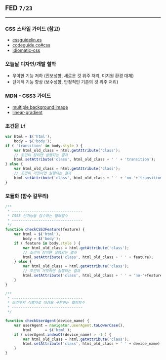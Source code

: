 ## FED `7/23`

---

### CSS 스타일 가이드 (참고)
- [cssguidelin.es](http://cssguidelin.es/)
- [codeguide.co#css](http://codeguide.co/#css)
- [idiomatic-css](https://github.com/necolas/idiomatic-css/)

### 오늘날 디자인/개발 철학
- 우아한 기능 저하 (진보성향, 새로운 것 위주 처리, 미지원 환경 대체)
- 단계적 기능 향상 (보수성향, 안정적인 기존의 것 위주 처리)

### MDN - CSS3 가이드
- [multiple background image](https://developer.mozilla.org/ko/docs/Web/CSS/Using_CSS_multiple_backgrounds)
- [linear-gradient](https://developer.mozilla.org/ko/docs/Web/CSS/linear-gradient)

### 조건문 `if`
```js
var html = $('html'),
	body = $('body');
if ( 'transition' in body.style ) {
	var html_old_class = html.getAttribute('class');
	// 조건이 참이면 실행되는 결과
	html.setAttribute('class', html_old_class + ' ' + 'transition');
} else {
	var html_old_class = html.getAttribute('class');
	// 조건이 거짓이면 실행되는 결과
	html.setAttribute('class', html_old_class + ' ' + 'no-'+'transition');
}
```

### 모듈화 (함수 갈무리)
```js
/**
 * --------------------------------
 * CSS3 신기능을 검수하는 헬퍼함수
 * --------------------------------
 */
function checkCSS3Feature(feature) {
	var html = $('html'),
		body = $('body');
	if ( feature in body.style ) {
		var html_old_class = html.getAttribute('class');
		// 조건이 참이면 실행되는 결과
		html.setAttribute('class', html_old_class + ' ' + feature);
	} else {
		var html_old_class = html.getAttribute('class');
		// 조건이 거짓이면 실행되는 결과
		html.setAttribute('class', html_old_class + ' ' + 'no-'+feature);
	}
}

/**
 * --------------------------------
 * 브라우저 식별자로 대상을 구분하는 헬퍼함수
 * --------------------------------
 */

function checkUserAgent(device_name) {
	var userAgent = navigator.userAgent.toLowerCase(),
		html      = $('html');
	if ( userAgent.indexOf(device_name) > -1 ) {
		var html_old_class = html.getAttribute('class');
		html.setAttribute('class', html_old_class + ' ' + device_name);
	}
}
```